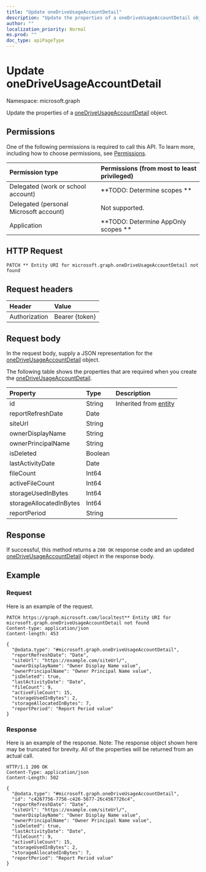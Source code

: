 ```yaml
---
title: "Update oneDriveUsageAccountDetail"
description: "Update the properties of a oneDriveUsageAccountDetail object."
author: ""
localization_priority: Normal
ms.prod: ""
doc_type: apiPageType
---
```


# Update oneDriveUsageAccountDetail

Namespace: microsoft.graph

Update the properties of a [oneDriveUsageAccountDetail](../resources/onedriveusageaccountdetail.md) object.

## Permissions
One of the following permissions is required to call this API. To learn more, including how to choose permissions, see [Permissions](/concepts/permissions-reference.md).

|Permission type|Permissions (from most to least privileged)|
|:---|:---|
|Delegated (work or school account)|**TODO: Determine scopes **|
|Delegated (personal Microsoft account)|Not supported.|
|Application|**TODO: Determine AppOnly scopes **|

## HTTP Request
<!-- {
  "blockType": "ignored"
}
-->
``` http
PATCH ** Entity URI for microsoft.graph.oneDriveUsageAccountDetail not found
```

## Request headers
|Header|Value|
|:---|:---|
|Authorization|Bearer {token}|

## Request body
In the request body, supply a JSON representation for the [oneDriveUsageAccountDetail](../resources/onedriveusageaccountdetail.md) object.

The following table shows the properties that are required when you create the [oneDriveUsageAccountDetail](../resources/onedriveusageaccountdetail.md).

|Property|Type|Description|
|:---|:---|:---|
|id|String| Inherited from [entity](../resources/entity.md)|
|reportRefreshDate|Date||
|siteUrl|String||
|ownerDisplayName|String||
|ownerPrincipalName|String||
|isDeleted|Boolean||
|lastActivityDate|Date||
|fileCount|Int64||
|activeFileCount|Int64||
|storageUsedInBytes|Int64||
|storageAllocatedInBytes|Int64||
|reportPeriod|String||



## Response
If successful, this method returns a `200 OK` response code and an updated [oneDriveUsageAccountDetail](../resources/onedriveusageaccountdetail.md) object in the response body.

## Example

### Request
Here is an example of the request.
<!-- {
  "blockType": "request",
  "name": "update_onedriveusageaccountdetail"
}
-->
``` http
PATCH https://graph.microsoft.com/localtest** Entity URI for microsoft.graph.oneDriveUsageAccountDetail not found
Content-type: application/json
Content-length: 453

{
  "@odata.type": "#microsoft.graph.oneDriveUsageAccountDetail",
  "reportRefreshDate": "Date",
  "siteUrl": "https://example.com/siteUrl/",
  "ownerDisplayName": "Owner Display Name value",
  "ownerPrincipalName": "Owner Principal Name value",
  "isDeleted": true,
  "lastActivityDate": "Date",
  "fileCount": 9,
  "activeFileCount": 15,
  "storageUsedInBytes": 2,
  "storageAllocatedInBytes": 7,
  "reportPeriod": "Report Period value"
}
```

### Response
Here is an example of the response. Note: The response object shown here may be truncated for brevity. All of the properties will be returned from an actual call.
<!-- {
  "blockType": "response",
  "truncated": true
}
-->
``` http
HTTP/1.1 200 OK
Content-Type: application/json
Content-Length: 502

{
  "@odata.type": "#microsoft.graph.oneDriveUsageAccountDetail",
  "id": "c4267756-7756-c426-5677-26c4567726c4",
  "reportRefreshDate": "Date",
  "siteUrl": "https://example.com/siteUrl/",
  "ownerDisplayName": "Owner Display Name value",
  "ownerPrincipalName": "Owner Principal Name value",
  "isDeleted": true,
  "lastActivityDate": "Date",
  "fileCount": 9,
  "activeFileCount": 15,
  "storageUsedInBytes": 2,
  "storageAllocatedInBytes": 7,
  "reportPeriod": "Report Period value"
}
```

